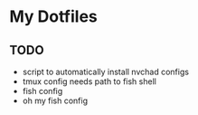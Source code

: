 # My Dotfiles

## TODO

- script to automatically install nvchad configs
- tmux config needs path to fish shell
- fish config
- oh my fish config
